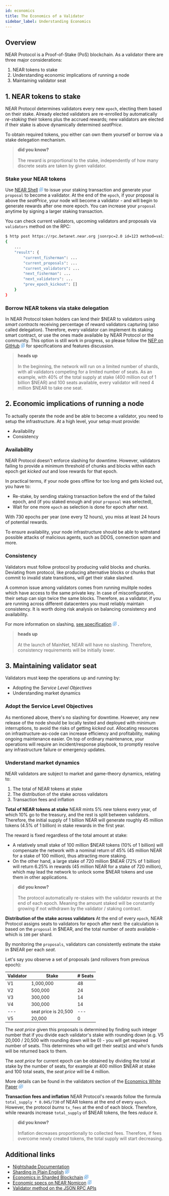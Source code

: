 ```yaml
---
id: economics
title: The Economics of a Validator
sidebar_label: Understanding Economics
---
```

## Overview

NEAR Protocol is a Proof-of-Stake (PoS) blockchain. As a validator there are three major considerations:
1. NEAR tokens to stake
2. Understanding economic implications of running a node
3. Maintaining validator seat

## 1. NEAR tokens to stake

NEAR Protocol determines validators every new `epoch`, electing them based on their stake. Already elected validators are re-enrolled by automatically *re-staking* their tokens plus the accrued rewards; new validators are elected if their stake is above dynamically determined *seatPrice*.

To obtain required tokens, you either can own them yourself or borrow via a stake delegation mechanism.

<blockquote class="info">
    <strong>did you know?</strong><br><br>
    The reward is proportional to the stake, independently of how many discrete seats are taken by given validator.
</blockquote>

### Stake your NEAR tokens

Use [NEAR Shell](/docs/development/near-shell) <img src="../assets/icon-link.png" alt="^" style="display: inline; width: 0.8rem;"/> to issue your staking transaction and generate your `proposal` to become a validator. At the end of the `epoch`, if your proposal is above the *seatPrice*, your node will become a validator - and will begin to generate rewards after one more epoch. You can increase your `proposal` anytime by signing a larger staking transaction.

You can check current validators, upcoming validators and proposals via `validators` method on the RPC:

```bash
$ http post https://rpc.betanet.near.org jsonrpc=2.0 id=123 method=validators params:='[null]'
{
    ...
    "result": {
        "current_fisherman": ...
        "current_proposals": ...
        "current_validators": ...
        "next_fisherman": ...
        "next_validators": ...
        "prev_epoch_kickout": []
    }
}
```

### Borrow NEAR tokens via stake delegation

In NEAR Protocol token holders can lend their $NEAR to validators using *smart contracts* receiving percentage of reward validators capturing (also called delegation). Therefore, every validator can implement its staking smart contract, or use the ones made available by NEAR Protocol or the community. 
This option is still work in progress, so please follow the [NEP on GitHub](https://github.com/nearprotocol/NEPs/pull/27) <img src="../assets/icon-link.png" alt="^" style="display: inline; width: 0.8rem;"/> for specifications and features discussion.

<blockquote class="warning">
    <strong>heads up</strong><br><br>
    In the beginning, the network will run on a limited number of shards, with all validators competing for a limited number of seats. As an example, with 40% of the total supply at stake (400 million out of 1 billion $NEAR) and 100 seats available, every validator will need 4 million $NEAR to take one seat.
</blockquote>


## 2. Economic implications of running a node

To actually operate the node and be able to become a validator, you need to setup the infrastructure.
At a high level, your setup must provide:
- Availability
- Consistency

### Availability

NEAR Protocol doesn't enforce slashing for downtime. However, validators failing to provide a minimum threshold of chunks and blocks within each epoch get *kicked out* and lose rewards for that epoch.

In practical terms, if your node goes offline for too long and gets kicked out, you have to:
- Re-stake, by sending staking transaction before the end of the failed epoch, and (if you staked enough and your `proposal` was selected),
- Wait for one more `epoch` as selection is done for epoch after next.

With 730 epochs per year (one every 12 hours), you miss at least 24 hours of potential rewards.

To ensure availability, your node infrastructure should be able to withstand possible attacks of malicious agents, such as DDOS, connection spam and more.

### Consistency

Validators must follow protocol by producing valid blocks and chunks. Deviating from protocol, like producing alternative blocks or chunks that commit to invalid state transitions, will get their stake slashed.

A common issue among validators comes from running mulitple nodes which have access to the same private key. In case of misconfiguration, their setup can sign twice the same blocks. Therefore, as a validator, if you are running across different datacenters you must reliably maintain consistency. It is worth doing risk analysis on balancing consistency and availability.

For more information on slashing, [see specification](https://nomicon.io/Economics/README.html#slashing) <img src="../assets/icon-link.png" alt="^" style="display: inline; width: 0.8rem;"/> .

<blockquote class="warning">
    <strong>heads up</strong><br><br>
    At the launch of MainNet, NEAR will have no slashing. Therefore, consistency requirements will be initially lower.
</blockquote>


## 3. Maintaining validator seat

Validators must keep the operations up and running by:
- Adopting the *Service Level Objectives*
- Understanding market dynamics

### Adopt the Service Level Objectives

As mentioned above, there's no slashing for downtime. However, any new release of the node should be locally tested and deployed with minimum interruptions, to avoid the risks of getting *kicked out*. Allocating resources on infrastructure-as-code can increase efficiency and profitability, making ongoing maintenance easier.
On top of ordinary maintenance, your operations will require an incident/response playbook, to promptly resolve any infrastructure failure or emergency updates.

### Understand market dynamics

NEAR validators are subject to market and game-theory dynamics, relating to:
1. The total of NEAR tokens at stake
2. The distribution of the stake across validators
3. Transaction fees and inflation

**Total of NEAR tokens at stake**
NEAR mints 5% new tokens every year, of which 10% go to the treasury, and the rest is split between validators. Therefore, the initial supply of 1 billion NEAR will generate roughly 45 million tokens (4.5% of 1 billion) in stake rewards in the first year.

The reward is fixed regardless of the total amount at stake:
- A relatively small stake of 100 million $NEAR tokens (10% of 1 billion) will compensate the network with a nominal return of 45% (45 million NEAR for a stake of 100 million), thus attracting more staking.
- On the other hand, a large stake of 720 million $NEAR (72% of 1 billion) will return 6.25% in rewards (45 million NEAR for a stake of 720 million), which may lead the network to unlock some $NEAR tokens and use them in other applications.

<blockquote class="info">
    <strong>did you know?</strong><br><br>
    The protocol automatically re-stakes with the validator rewards at the end of each epoch. Meaning the amount staked will be constantly growing if not withdrawn by the validator / staking contract.
</blockquote>

**Distribution of the stake across validators**
At the end of every `epoch`, NEAR Protocol assigns seats to validators for epoch after next: the calculation is based on the `proposal` in $NEAR, and the total number of *seats* available - which is `100` per shard. 

By monitoring the `proposals`, validators can consistently estimate the stake in $NEAR per each *seat*.

Let's say you observe a set of proposals (and rollovers from previous epoch):

| Validator | Stake                | # Seats |
| --------- | -------------------- | ------- |
| V1        | 1,000,000            | 48      |
| V2        | 500,000              | 24      |
| V3        | 300,000              | 14      |
| V4        | 300,000              | 14      |
| ---       | seat price is 20,500 | ---     |
| V5        | 20,000               | 0       |

The *seat price* given this proposals is determined by finding such integer number that if you divide each validator's stake with rounding down (e.g. V5 20,000 / 20,500 with rounding down will be 0) - you will get required number of seats. This determines who will get their seat(s) and who's funds will be returned back to them.

The *seat price* for current epoch can be obtained by dividing the total at stake by the number of seats, for example at 400 million $NEAR at stake and 100 total seats, the *seat price* will be 4 million.

More details can be found in the validators section of the [Economics White Paper](https://near.org/papers/economics-in-sharded-blockchain/#validators) <img src="../assets/icon-link.png" alt="^" style="display: inline; width: 0.8rem;"/>

**Transaction fees and inflation**
NEAR Protocol's rewards follow the formula `total_supply * 0.045/730` of NEAR tokens at the end of every `epoch`. However, the protocol *burns* `tx_fees` at the end of each block. Therefore, while rewards increase `total_supply` of $NEAR tokens, the fees *reduce* it. 

<blockquote class="info">
    <strong>did you know?</strong><br><br>
    Inflation decreases proportionally to collected fees. Therefore, if fees overcome newly created tokens, the total supply will start decreasing.
</blockquote>

## Additional links

- [Nightshade Documentation](../technical/nightshade.md)
- [Sharding in Plain English](https://www.citusdata.com/blog/2018/01/10/sharding-in-plain-english/) <img src="../assets/icon-link.png" alt="^" style="display: inline; width: 0.8rem;"/>
- [Economics in Sharded Blockchain](https://near.org/papers/economics-in-sharded-blockchain/#validators) <img src="../assets/icon-link.png" alt="^" style="display: inline; width: 0.8rem;"/>
- [Economic specs on NEAR Nomicon](https://nomicon.io/Economics/README.html) <img src="../assets/icon-link.png" alt="^" style="display: inline; width: 0.8rem;"/>
- [Validator method on the JSON RPC APIs](../interaction/rpc#validators)